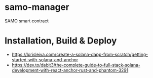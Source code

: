 # samo-manager
SAMO smart contract

# Installation, Build & Deploy
* https://lorisleiva.com/create-a-solana-dapp-from-scratch/getting-started-with-solana-and-anchor
* https://dev.to/dabit3/the-complete-guide-to-full-stack-solana-development-with-react-anchor-rust-and-phantom-3291


